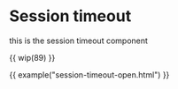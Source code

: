 # Session timeout

this is the session timeout component

{{ wip(89) }}

{{ example("session-timeout-open.html") }}
